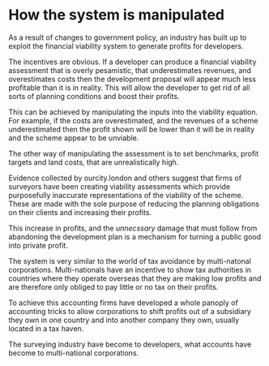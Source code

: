 # How the system is manipulated

As a result of changes to government policy, an industry has built up to exploit the financial viability system to generate profits for developers. 

The incentives are obvious. If a developer can produce a financial viability assessment that is overly pesamistic, that underestimates revenues, and overestimates costs then the development proposal will appear much less profitable than it is in reality. This will allow the developer to get rid of all sorts of planning conditions and boost their profits. 

This can be achieved by manipulating the inputs into the viability equation. For example, if the costs are overestimated, and the revenues of a scheme underestimated then the profit shown will be lower than it will be in reality and the scheme appear to be unviable. 

The other way of manipulating the assessment is to set benchmarks, profit targets and land costs, that are unrealistically high. 

Evidence collected by ourcity.london and others suggest that firms of surveyors have been creating viability assessments which provide purposefully inaccurate representations of the viability of the scheme. These are made with the sole purpose of reducing the planning obligations on their clients and increasing their profits. 

This increase in profits, and the *unnecssary* damage that must follow from abandoning the development plan is a mechanism for turning a public good into private profit.

The system is very similar to the world of tax avoidance by multi-natonal corporations. Multi-nationals have an incentive to show tax authorities in countries where they operate overseas that they are making low profits and are therefore only obliged to pay little or no tax on their profits.  

To achieve this accounting firms have developed a whole panoply of accounting tricks to allow corporations to shift profits out of a subsidiary they own in one country and into another company they own, usually located in a tax haven. 

The surveying industry have become to developers, what accounts have become to multi-national corporations. 
